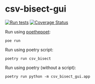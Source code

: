 # csv-bisect-gui
[![Run tests](https://github.com/dfint/csv-bisect-gui/actions/workflows/test.yml/badge.svg)](https://github.com/dfint/csv-bisect-gui/actions/workflows/test.yml)
[![Coverage Status](https://coveralls.io/repos/github/dfint/csv-bisect-gui/badge.svg?branch=main)](https://coveralls.io/github/dfint/csv-bisect-gui?branch=main)

Run using [poethepoet](https://github.com/nat-n/poethepoet):
```
poe run
```

Run using poetry script:
```
poetry run csv_bisect
```

Run using poetry (without a script):
```
poetry run python -m csv_bisect_gui.app
```
